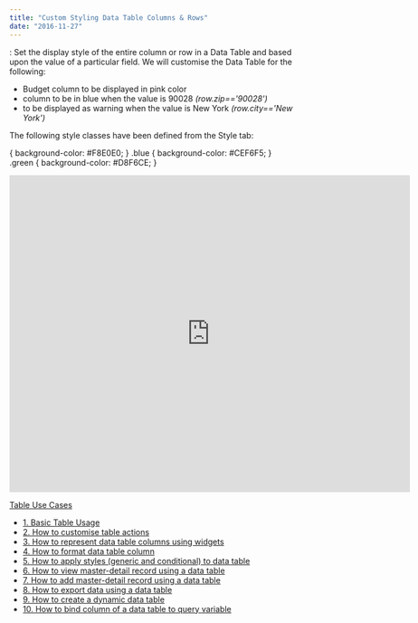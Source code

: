 ```yaml
---
title: "Custom Styling Data Table Columns & Rows"
date: "2016-11-27"
---
```


: Set the display style of the entire column or row in a Data Table and based upon the value of a particular field. We will customise the Data Table for the following:

- Budget column to be displayed in pink color
- column to be in blue when the value is 90028 _(row.zip=='90028')_
- to be displayed as warning when the value is New York _(row.city=='New York')_

The following style classes have been defined from the Style tab:

 {
    background-color: #F8E0E0;
}
.blue {
    background-color: #CEF6F5;
}
.green {
    background-color: #D8F6CE;
}

<iframe width="708" height="560" src="https://docs.google.com/presentation/d/e/2PACX-1vTwZeGOaeN9tvLmf-G7QlbIrdRuaig6QgAhoAfR5p9bUZEqkpnJXZXRrQV65JjDbyno75KWSxSCeL2i/embed?start=false&amp;loop=false&amp;delayms=3000" frameborder="0" allowfullscreen="allowfullscreen" mozallowfullscreen="mozallowfullscreen" webkitallowfullscreen="webkitallowfullscreen"></iframe>

[Table Use Cases](/learn/app-development/widgets/datalive/datatable/data-table-use-cases/)

- [1\. Basic Table Usage](/learn/app-development/widgets/datalive/datatable/data-table-basic-usage/)
- [2\. How to customise table actions](/learn/how-tos/data-table-actions/)
- [3\. How to represent data table columns using widgets](/learn/how-tos/data-table-widget-representations/)
- [4\. How to format data table column](/learn/how-tos/data-table-format/)
- [5\. How to apply styles (generic and conditional) to data table](/learn/how-tos/data-table-styling/)
- [6\. How to view master-detail record using a data table](/learn/how-tos/view-master-detail-data-records-using-data-table/)
- [7\. How to add master-detail record using a data table](/learn/how-tos/add-master-detail-records-using-data-table/)
- [8\. How to export data using a data table](/learn/how-tos/export-data-data-table/)
- [9\. How to create a dynamic data table](/learn/how-tos/dynamic-data-tables/)
- [10\. How to bind column of a data table to query variable](/learn/how-tos/data-table-column-bound-query/)

